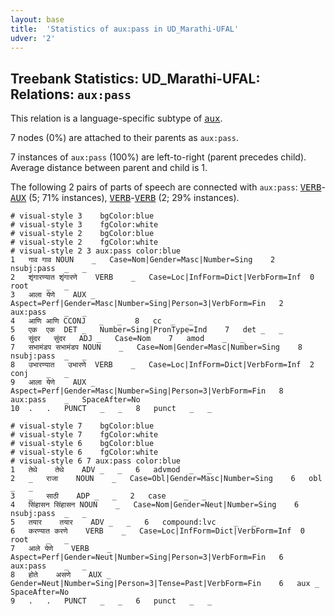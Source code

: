 ```yaml
---
layout: base
title:  'Statistics of aux:pass in UD_Marathi-UFAL'
udver: '2'
---
```


## Treebank Statistics: UD_Marathi-UFAL: Relations: `aux:pass`

This relation is a language-specific subtype of <tt><a href="mr_ufal-dep-aux.html">aux</a></tt>.

7 nodes (0%) are attached to their parents as `aux:pass`.

7 instances of `aux:pass` (100%) are left-to-right (parent precedes child).
Average distance between parent and child is 1.

The following 2 pairs of parts of speech are connected with `aux:pass`: <tt><a href="mr_ufal-pos-VERB.html">VERB</a></tt>-<tt><a href="mr_ufal-pos-AUX.html">AUX</a></tt> (5; 71% instances), <tt><a href="mr_ufal-pos-VERB.html">VERB</a></tt>-<tt><a href="mr_ufal-pos-VERB.html">VERB</a></tt> (2; 29% instances).


~~~ conllu
# visual-style 3	bgColor:blue
# visual-style 3	fgColor:white
# visual-style 2	bgColor:blue
# visual-style 2	fgColor:white
# visual-style 2 3 aux:pass	color:blue
1	गाव	गाव	NOUN	_	Case=Nom|Gender=Masc|Number=Sing	2	nsubj:pass	_	_
2	शृंगारण्यात	शृंगारणे	VERB	_	Case=Loc|InfForm=Dict|VerbForm=Inf	0	root	_	_
3	आला	येणे	AUX	_	Aspect=Perf|Gender=Masc|Number=Sing|Person=3|VerbForm=Fin	2	aux:pass	_	_
4	आणि	आणि	CCONJ	_	_	8	cc	_	_
5	एक	एक	DET	_	Number=Sing|PronType=Ind	7	det	_	_
6	सुंदर	सुंदर	ADJ	_	Case=Nom	7	amod	_	_
7	सभामंडप	सभामंडप	NOUN	_	Case=Nom|Gender=Masc|Number=Sing	8	nsubj:pass	_	_
8	उभारण्यात	उभारणे	VERB	_	Case=Loc|InfForm=Dict|VerbForm=Inf	2	conj	_	_
9	आला	येणे	AUX	_	Aspect=Perf|Gender=Masc|Number=Sing|Person=3|VerbForm=Fin	8	aux:pass	_	SpaceAfter=No
10	.	.	PUNCT	_	_	8	punct	_	_

~~~


~~~ conllu
# visual-style 7	bgColor:blue
# visual-style 7	fgColor:white
# visual-style 6	bgColor:blue
# visual-style 6	fgColor:white
# visual-style 6 7 aux:pass	color:blue
1	तेथे	तेथे	ADV	_	_	6	advmod	_	_
2	_	राजा	NOUN	_	Case=Obl|Gender=Masc|Number=Sing	6	obl	_	_
3	_	साठी	ADP	_	_	2	case	_	_
4	सिंहासन	सिंहासन	NOUN	_	Case=Nom|Gender=Neut|Number=Sing	6	nsubj:pass	_	_
5	तयार	तयार	ADV	_	_	6	compound:lvc	_	_
6	करण्यात	करणे	VERB	_	Case=Loc|InfForm=Dict|VerbForm=Inf	0	root	_	_
7	आले	येणे	VERB	_	Aspect=Perf|Gender=Neut|Number=Sing|Person=3|VerbForm=Fin	6	aux:pass	_	_
8	होते	असणे	AUX	_	Gender=Neut|Number=Sing|Person=3|Tense=Past|VerbForm=Fin	6	aux	_	SpaceAfter=No
9	.	.	PUNCT	_	_	6	punct	_	_

~~~


